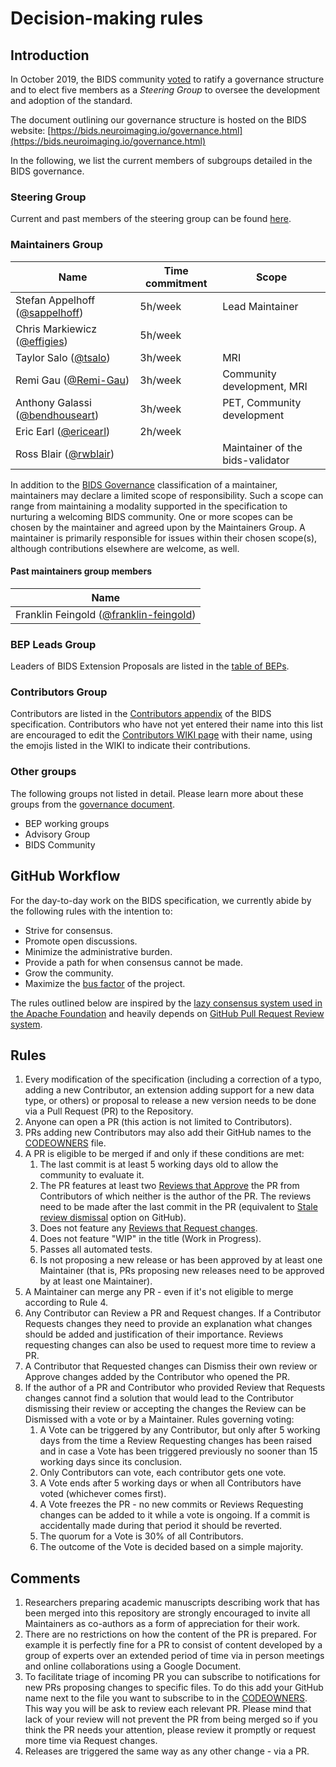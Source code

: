 # Decision-making rules

## Introduction

In October 2019, the BIDS community [voted](https://github.com/bids-standard/bids-specification/issues/355)
to ratify a governance structure and to elect five members as a *Steering Group*
to oversee the development and adoption of the standard.

The document outlining our governance structure is hosted on the BIDS website:
[https://bids.neuroimaging.io/governance.html](https://bids.neuroimaging.io/governance.html)

In the following, we list the current members of subgroups detailed in the
BIDS governance.

### Steering Group

Current and past members of the steering group can be found
[here](https://bids.neuroimaging.io/governance.html#bids-steering-group).

### Maintainers Group

| Name                                                                           | Time commitment | Scope                            |
|--------------------------------------------------------------------------------|-----------------|----------------------------------|
| Stefan Appelhoff ([@sappelhoff](https://github.com/sappelhoff))                | 5h/week         | Lead Maintainer                  |
| Chris Markiewicz ([@effigies](https://github.com/effigies))                    | 5h/week         |                                  |
| Taylor Salo ([@tsalo](https://github.com/tsalo))                               | 3h/week         | MRI                              |
| Remi Gau ([@Remi-Gau](https://github.com/Remi-Gau))                            | 3h/week         | Community development, MRI       |
| Anthony Galassi  ([@bendhouseart](https://github.com/bendhouseart))            | 3h/week         | PET, Community development       |
| Eric Earl ([@ericearl](https://github.com/ericearl))                           | 2h/week         |                                  |
| Ross Blair ([@rwblair](https://github.com/rwblair))                            |                 | Maintainer of the bids-validator |

In addition to the [BIDS Governance](https://bids.neuroimaging.io/governance.html#bids-maintainers-group)
classification of a maintainer, maintainers may declare a limited scope of responsibility.
Such a scope can range from maintaining a modality supported in the specification to nurturing a
welcoming BIDS community.
One or more scopes can be chosen by the maintainer and agreed upon by the Maintainers Group.
A maintainer is primarily responsible for issues within their chosen scope(s), although
contributions elsewhere are welcome, as well.

#### Past maintainers group members

| Name                                                                           |
|--------------------------------------------------------------------------------|
| Franklin Feingold ([@franklin-feingold](https://github.com/franklin-feingold)) |

### BEP Leads Group

Leaders of BIDS Extension Proposals are listed in the
[table of BEPs](https://bids.neuroimaging.io/get_involved.html#extending-the-bids-specification).

### Contributors Group

Contributors are listed in the [Contributors appendix](https://bids-specification.readthedocs.io/en/stable/appendices/contributors.html)
of the BIDS specification. Contributors who have not yet entered their name
into this list are encouraged to edit the [Contributors WIKI page](https://github.com/bids-standard/bids-specification/wiki/Contributors)
with their name, using the emojis listed in the WIKI to indicate their
contributions.

### Other groups

The following groups not listed in detail. Please learn more about these groups
from the [governance document](https://bids.neuroimaging.io/governance.html).

- BEP working groups
- Advisory Group
- BIDS Community

## GitHub Workflow

For the day-to-day work on the BIDS specification, we currently abide by the
following rules with the intention to:

- Strive for consensus.
- Promote open discussions.
- Minimize the administrative burden.
- Provide a path for when consensus cannot be made.
- Grow the community.
- Maximize the [bus factor](https://en.wikipedia.org/wiki/Bus_factor) of the
  project.

The rules outlined below are inspired by the [lazy consensus system used in the Apache Foundation](https://www.apache.org/foundation/voting.html)
and heavily depends on [GitHub Pull Request Review system](https://help.github.com/articles/about-pull-requests/).

## Rules

1. Every modification of the specification (including a correction of a typo,
   adding a new Contributor, an extension adding support for a new data type, or
   others) or proposal to release a new version needs to be done via a Pull
   Request (PR) to the Repository.
1. Anyone can open a PR (this action is not limited to Contributors).
1. PRs adding new Contributors may also add their GitHub names to the
   [CODEOWNERS](./CODEOWNERS) file.
1. A PR is eligible to be merged if and only if these conditions are met:
   1. The last commit is at least 5 working days old to allow the community to
      evaluate it.
   1. The PR features at least two [Reviews that Approve](https://help.github.com/articles/about-pull-request-reviews/#about-pull-request-reviews)
      the PR from Contributors of which neither is the author of the PR. The reviews
      need to be made after the last commit in the PR (equivalent to
      [Stale review dismissal](https://help.github.com/articles/enabling-required-reviews-for-pull-requests/)
      option on GitHub).
   1. Does not feature any [Reviews that Request changes](https://help.github.com/articles/about-required-reviews-for-pull-requests/).
   1. Does not feature "WIP" in the title (Work in Progress).
   1. Passes all automated tests.
   1. Is not proposing a new release or has been approved by at least one
      Maintainer (that is, PRs proposing new releases need to be approved by at
      least one Maintainer).
1. A Maintainer can merge any PR - even if it's not eligible to merge according
   to Rule 4.
1. Any Contributor can Review a PR and Request changes. If a Contributor
   Requests changes they need to provide an explanation what changes
   should be added and justification of their importance. Reviews requesting
   changes can also be used to request more time to review a PR.
1. A Contributor that Requested changes can Dismiss their own review or Approve
   changes added by the Contributor who opened the PR.
1. If the author of a PR and Contributor who provided Review that Requests
   changes cannot find a solution that would lead to the Contributor dismissing
   their review or accepting the changes the Review can be Dismissed with a
   vote or by a Maintainer. Rules governing voting:
   1. A Vote can be triggered by any Contributor, but only after 5 working days
      from the time a Review Requesting changes has been raised and in case a
      Vote has been triggered previously no sooner than 15 working days since
      its conclusion.
   1. Only Contributors can vote, each contributor gets one vote.
   1. A Vote ends after 5 working days or when all Contributors have voted
      (whichever comes first).
   1. A Vote freezes the PR - no new commits or Reviews Requesting changes can
      be added to it while a vote is ongoing. If a commit is accidentally made
      during that period it should be reverted.
   1. The quorum for a Vote is 30% of all Contributors.
   1. The outcome of the Vote is decided based on a simple majority.

## Comments

1. Researchers preparing academic manuscripts describing work that has been
   merged into this repository are strongly encouraged to invite all
   Maintainers as co-authors as a form of appreciation for their work.
1. There are no restrictions on how the content of the PR is prepared. For
   example it is perfectly fine for a PR to consist of content developed by a
   group of experts over an extended period of time via in person meetings and
   online collaborations using a Google Document.
1. To facilitate triage of incoming PR you can subscribe to
   notifications for new PRs proposing changes to specific files. To do this
   add your GitHub name next to the file you want to subscribe to in the
   [CODEOWNERS](./CODEOWNERS). This way you will be ask to review each relevant
   PR. Please mind that lack of your review will not prevent the PR from being
   merged so if you think the PR needs your attention, please review it
   promptly or request more time via Request changes.
1. Releases are triggered the same way as any other change - via a PR.
